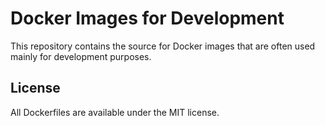 # Docker Images for Development

This repository contains the source for Docker images that are often used mainly for development purposes.

## License

All Dockerfiles are available under the MIT license.
